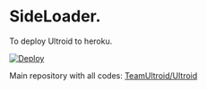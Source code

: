 # SideLoader.

To deploy Ultroid to heroku.

[![Deploy](https://www.herokucdn.com/deploy/button.svg)](https://heroku.com/deploy)

Main repository with all codes: [TeamUltroid/Ultroid](https://github.com/friendsvijay/Ultroid)
